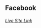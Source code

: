 ## Facebook

###### [Live Site Link](https://genius15066.github.io/facebook/Facebook%20login%20page.html)
